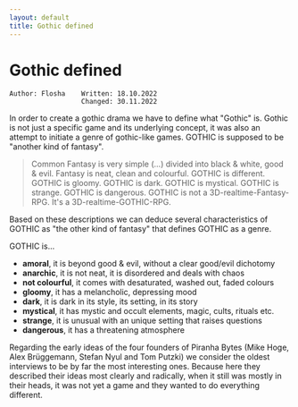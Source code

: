 ```yaml
---
layout: default
title: Gothic defined
---
```


# Gothic defined

```
Author: Flosha    Written: 18.10.2022 
                  Changed: 30.11.2022  
```

In order to create a gothic drama we have to define what "Gothic" is. Gothic is not just a specific game and its underlying concept, it was also an attempt to initiate a genre of gothic-like games. GOTHIC is supposed to be "another kind of fantasy".

> Common Fantasy is very simple (...) divided into black & white, good & evil. Fantasy is neat, clean and colourful. GOTHIC is different. GOTHIC is gloomy. GOTHIC is dark. GOTHIC is mystical. GOTHIC is strange. GOTHIC is dangerous. GOTHIC is not a 3D-realtime-Fantasy-RPG. It's a 3D-realtime-GOTHIC-RPG.

Based on these descriptions we can deduce several characteristics of GOTHIC as "the other kind of fantasy" that defines GOTHIC as a genre.

GOTHIC is...

* **amoral**, it is beyond good & evil, without a clear good/evil dichotomy
* **anarchic**, it is not neat, it is disordered and deals with chaos
* **not colourful**, it comes with desaturated, washed out, faded colours
* **gloomy**, it has a melancholic, depressing mood
* **dark**, it is dark in its style, its setting, in its story
* **mystical**, it has mystic and occult elements, magic, cults, rituals etc.
* **strange**, it is unusual with an unique setting that raises questions
* **dangerous**, it has a threatening atmosphere



Regarding the early ideas of the four founders of Piranha Bytes (Mike Hoge, Alex Brüggemann, Stefan Nyul and Tom Putzki) we consider the oldest interviews to be by far the most interesting ones. Because here they described their ideas most clearly and radically, when it still was mostly in their heads, it was not yet a game and they wanted to do everything different.


